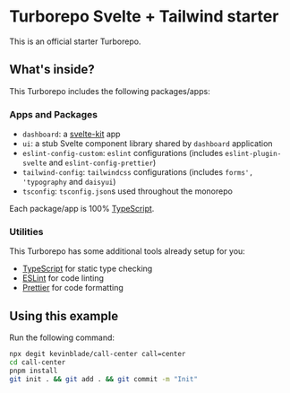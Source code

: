 # Turborepo Svelte + Tailwind starter

This is an official starter Turborepo.

## What's inside?

This Turborepo includes the following packages/apps:

### Apps and Packages

- `dashboard`: a [svelte-kit](https://kit.svelte.dev/) app
- `ui`: a stub Svelte component library shared by `dashboard` application
- `eslint-config-custom`: `eslint` configurations (includes `eslint-plugin-svelte` and `eslint-config-prettier`)
- `tailwind-config`: `tailwindcss` configurations (includes `forms', 'typography` and `daisyui`)
- `tsconfig`: `tsconfig.json`s used throughout the monorepo

Each package/app is 100% [TypeScript](https://www.typescriptlang.org/).

### Utilities

This Turborepo has some additional tools already setup for you:

- [TypeScript](https://www.typescriptlang.org/) for static type checking
- [ESLint](https://eslint.org/) for code linting
- [Prettier](https://prettier.io) for code formatting

## Using this example

Run the following command:

```sh
npx degit kevinblade/call-center call=center
cd call-center
pnpm install
git init . && git add . && git commit -m "Init"
```
